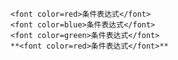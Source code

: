 ```font color=red>条件表达式</font>
<font color=red>条件表达式</font>
<font color=blue>条件表达式</font>
<font color=green>条件表达式</font>
**<font color=red>条件表达式</font>**
```